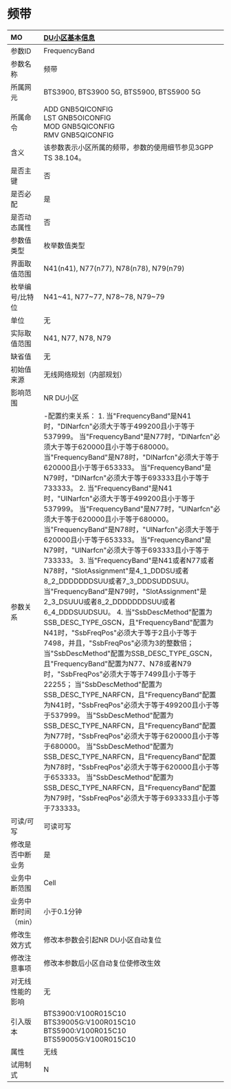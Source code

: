 # 频带<table><thread><tr><th align = "left">MO</th><th align = "left"><a href = "index.html#频带-3">DU小区基本信息</a></td></tr></thread><tbody><tr><td>参数ID</td><td>FrequencyBand</td></tr><tr><td>参数名称</td><td>频带</td></tr><tr><td>所属网元</td><td>BTS3900, BTS3900 5G, BTS5900, BTS5900 5G</td></tr><tr><td>所属命令</td><td>ADD GNB5QICONFIG<br>LST GNB5OICONFIG<br>MOD GNB5QICONFIG<br>RMV GNB5QICONFIG</td></tr><tr><td>含义</td><td>该参数表示小区所属的频带，参数的使用细节参见3GPP TS 38.104。</td></tr><tr><td>是否主键</td><td>否</td></tr><tr><td>是否必配</td><td>是</td></tr><tr><td>是否动态属性</td><td>否</td></tr><tr><td>参数值类型</td><td>枚举数值类型</td></tr><tr><td>界面取值范围</td><td>N41(n41), N77(n77), N78(n78), N79(n79)</td></tr><tr><td>枚举编号/比特位</td><td>N41~41, N77~77, N78~78, N79~79</td></tr><tr><td>单位</td><td>无</td></tr><tr><td>实际取值范围</td><td>N41, N77, N78, N79</td></tr><tr><td>缺省值</td><td>无</td></tr><tr><td>初始值来源</td><td>无线网络规划（内部规划）</td></tr><tr><td>影响范围</td><td>NR DU小区</td></tr><tr><td>参数关系</td><td>-配置约束关系：
1.
当"FrequencyBand”是N41时，"DlNarfcn"必须大于等于499200且小于等于537999。
当"FrequencyBand"是N77时，"DlNarfcn"必须大于等于620000且小于等于680000。
当"FrequencyBand"是N78时，"DlNarfcn"必须大于等于620000且小于等于653333。
当"FrequencyBand"是N79时，"DlNarfcn"必须大于等于693333且小于等于733333。
2.
当"FrequencyBand"是N41时，"UlNarfcn"必须大于等于499200且小于等于537999。
当"FrequencyBand"是N77时，"UlNarfcn"必须大于等于620000且小于等于680000。
当"FrequencyBand"是N78时，"UlNarfcn"必须大于等于620000且小于等于653333。
当"FrequencyBand"是N79时，"UlNarfcn"必须大于等于693333且小于等于733333。
3.
当"FrequencyBand"是N41或者N77或者N78时，"SlotAssignment"是4_1_DDDSU或者8_2_DDDDDDDSUU或者7_3_DDDSUDDSUU。
当"FrequencyBand"是N79时，"SlotAssignment"是2_3_DSUUU或者8_2_DDDDDDDSUU或者6_4_DDDSUUDSUU。
4.
当"SsbDescMethod"配置为SSB_DESC_TYPE_GSCN，且"FrequencyBand"配置为N41时，"SsbFreqPos"必须大于等于2且小于等于7498，并且，"SsbFreqPos"必须为3的整数倍；
当"SsbDescMethod"配置为SSB_DESC_TYPE_GSCN，且"FrequencyBand"配置为N77、N78或者N79时，"SsbFreqPos"必须大于等于7499且小于等于22255；
当"SsbDescMethod"配置为SSB_DESC_TYPE_NARFCN，且"FrequencyBand"配置为N41时，"SsbFreqPos"必须大于等于499200且小于等于537999。
当"SsbDescMethod"配置为SSB_DESC_TYPE_NARFCN，且"FrequencyBand"配置为N77时，"SsbFreqPos"必须大于等于620000且小于等于680000。
当"SsbDescMethod"配置为SSB_DESC_TYPE_NARFCN，且"FrequencyBand"配置为N78时，"SsbFreqPos"必须大于等于620000且小于等于653333。
当"SsbDescMethod"配置为SSB_DESC_TYPE_NARFCN，且"FrequencyBand"配置为N79时，"SsbFreqPos"必须大于等于693333且小于等于733333。
</td></tr><tr><td>可读/可写</td><td>可读可写</td></tr><tr><td>修改是否中断业务</td><td>是</td></tr><tr><td>业务中断范围</td><td>Cell</td></tr><tr><td>业务中断时间（min）</td><td>小于0.1分钟</td></tr><tr><td>修改生效方式</td><td>修改本参数会引起NR DU小区自动复位</td></tr><tr><td>修改注意事项</td><td>修改本参数后小区自动复位使修改生效</td></tr><tr><td>对无线性能的影响</td><td>无</td></tr><tr><td>引入版本</td><td>BTS3900:V100R015C10<br>BTS39005G:V100R015C10<br>BTS5900:V100R015C10<br>BTS59005G:V100R015C10</td></tr><tr><td>属性</td><td>无线</td></tr><tr><td>试用制式</td><td>N</td></tr></tbody></table>